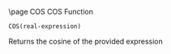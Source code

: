 \page COS COS Function
```basic
COS(real-expression)
```
Returns the cosine of the provided expression

